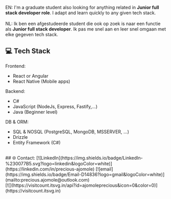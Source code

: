 EN: I'm a graduate student also looking for anything related in <b>Junior full stack developer role</b>. I adapt and learn quickly to any given tech stack.
<br>
<br>
NL: Ik ben een afgestudeerde student die ook op zoek is naar een functie als <b>Junior full stack developer</b>. Ik pas me snel aan en leer snel omgaan met elke gegeven tech stack.
## 💻 Tech Stack
Frontend:
<ul>
    <li>React or Angular</li>
    <li>React Native (Mobile apps)</li>
</ul>
Backend:
<ul>
    <li>C#</li>
    <li>JavaScript (NodeJs, Express, Fastify,...)</li>
    <li>Java (Beginner level)</li>
</ul>
DB & ORM:
<ul>
    <li>SQL & NOSQL (PostgreSQL, MongoDB, MSSERVER, ...)</li>
    <li>Drizzle</li>
    <li>Entity Framework (C#)</li>
</ul>
</br>
## 🌐 Contact:
[![LinkedIn](https://img.shields.io/badge/LinkedIn-%230077B5.svg?logo=linkedin&logoColor=white)](https://linkedin.com/in/precious-ajomole) [![email](https://img.shields.io/badge/Email-D14836?logo=gmail&logoColor=white)](mailto:precious.ajomole@outlook.com)
<br>
[![](https://visitcount.itsvg.in/api?id=ajomoleprecious&icon=0&color=0)](https://visitcount.itsvg.in)

<!-- Proudly created with GPRM ( https://gprm.itsvg.in ) -->
<!--<div>
<div align="center">
    <img width=350 src="https://media1.giphy.com/media/v1.Y2lkPTc5MGI3NjExYW9mYXhjM2N5NTRsbjR6c2phNXd2amx5MWJlZGdrNm9yd2d4YmJmeSZlcD12MV9pbnRlcm5hbF9naWZfYnlfaWQmY3Q9Zw/CuuSHzuc0O166MRfjt/giphy.gif" alt="coding_meme" />
</div>
-->
<!--<div>
    <pre style="text-align: center">-------------------------------------------------- My coding stats ---------------------------------------------------</pre>
</div>
<div>
    <img width=400 src="https://github-readme-stats.vercel.app/api/wakatime?username=@ajomoleprecious&theme=onedark&show_icons=true&text_bold=true&border_radius=65&layout=compact" alt="waka_time_stats" />
    <img width=400 src="https://github-readme-stats.vercel.app/api?username=ajomoleprecious&show_icons=true&theme=onedark&border_radius=65&include_all_commits=true&rank_icon=percentile&text_bold=true" alt="top_langs" />
</div>
<div>
    <img width=350 src="https://github-readme-stats.vercel.app/api/top-langs/?username=ajomoleprecious&hide_progress=true&show_icons=true&theme=onedark&border_radius=55&langs_count=8&include_all_commits=true&text_bold=true&layout=pie" alt="top_langs" />
</div>-->

<!---
ajomoleprecious/ajomoleprecious is a ✨ special ✨ repository because its `README.md` (this file) appears on your GitHub profile.
You can click the Preview link to take a look at your changes.
--->
